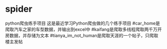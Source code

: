 # spider
python爬虫练手项目
这是最近学习Python爬虫做的几个练手项目
#car_home是爬取汽车之家的车型数据，并输出到excel中
#kaifang是爬取多线程爬取两千万开房数据，并存储为文本
#tianya_im_not_human是爬取天涯的一个帖子，只爬取楼主发帖
